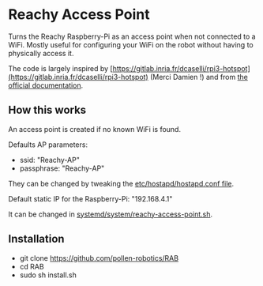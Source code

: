 # Reachy Access Point

Turns the Reachy Raspberry-Pi as an access point when not connected to a WiFi. Mostly useful for configuring your WiFi on the robot without having to physically access it.

The code is largely inspired by [https://gitlab.inria.fr/dcaselli/rpi3-hotspot](https://gitlab.inria.fr/dcaselli/rpi3-hotspot) (Merci Damien !) and from [the official documentation](https://www.raspberrypi.org/documentation/configuration/wireless/access-point.md).

## How this works

An access point is created if no known WiFi is found.

Defaults AP parameters:
* ssid: "Reachy-AP" 
* passphrase: "Reachy-AP"

They can be changed by tweaking the [etc/hostapd/hostapd.conf file](./etc/hostapd/hostapd.conf).

Default static IP for the Raspberry-Pi: "192.168.4.1"

It can be changed in [systemd/system/reachy-access-point.sh](./systemd/system/reachy-access-point.sh).

## Installation

* git clone https://github.com/pollen-robotics/RAB
* cd RAB
* sudo sh install.sh
